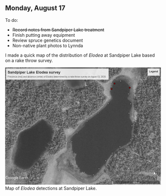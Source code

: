 
## Monday, August 17

To do:

* ~~Record notes from Sandpiper Lake treatment~~
* Finish putting away equipment
* Review spruce genetics document
* Non-native plant photos to Lynnda

I made a quick map of the distribution of *Elodea* at Sandpiper Lake based on a rake throw survey.

![Map of *Elodea* detections at Sandpiper Lake.](2020-08-17_Sandpiper_elodea_map.jpg)\
Map of *Elodea* detections at Sandpiper Lake.

